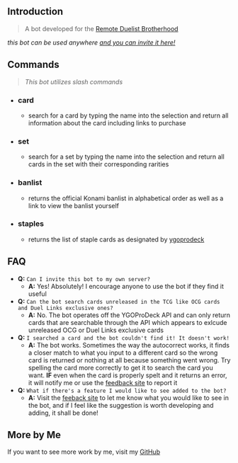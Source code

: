 ## Introduction

> A bot developed for the [Remote Duelist Brotherhood](https://discord.com/invite/gBsAuQWcah)

*this bot can be used anywhere [and you can invite it here!](https://discord.com/oauth2/authorize?client_id=863285321360736266&permissions=0&scope=bot%20applications.commands)*

## Commands

> *This bot utilizes slash commands*

- ### card
  - search for a card by typing the name into the selection and return all information about the card including links to purchase
- ### set
  - search for a set by typing the name into the selection and return all cards in the set with their corresponding rarities
- ### banlist
  - returns the official Konami banlist in alphabetical order as well as a link to view the banlist yourself
- ### staples
  - returns the list of staple cards as designated by [ygoprodeck](https://ygoprodeck.com/)

## FAQ

- **Q:** `Can I invite this bot to my own server?`
  - **A:** Yes! Absolutely! I encourage anyone to use the bot if they find it useful
- **Q:** `Can the bot search cards unreleased in the TCG like OCG cards and Duel Links exclusive ones?`
  - **A:** No. The bot operates off the YGOProDeck API and can only return cards that are searchable through the API which appears to exlcude unreleased OCG  or Duel Links exclusive cards
- **Q:** `I searched a card and the bot couldn't find it! It doesn't work!`
  - **A:** The bot works. Sometimes the way the autocorrect works, it finds a closer match to what you input to a different card so the wrong card is returned or nothing at all because something went wrong. Try spelling the card more correctly to get it to search the card you want. **IF** even when the card is properly spelt and it returns an error, it will notify me or use the [feedback site]() to report it
- **Q:** `What if there's a feature I would like to see added to the bot?`
  - **A:** Visit the [feeback site]() to let me know what you would like to see in the bot, and if I feel like the suggestion is worth developing and adding, it shall be done!

## More by Me
If you want to see more work by me, visit my [GitHub](https://github.com/RGarrettLee)